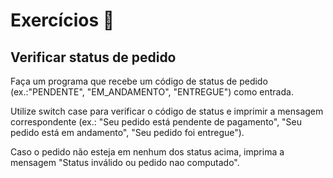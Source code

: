 # Exercícios 🌟

## Verificar status de pedido

Faça um programa que recebe um código de status de pedido (ex.:"PENDENTE", "EM_ANDAMENTO", "ENTREGUE") como entrada.

Utilize switch case para verificar o código de status e imprimir a mensagem correspondente (ex.: "Seu pedido está pendente de pagamento", "Seu pedido está em andamento", "Seu pedido foi entregue").

Caso o pedido não esteja em nenhum dos status acima, imprima a mensagem "Status inválido ou pedido nao computado".